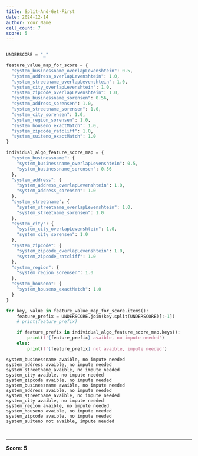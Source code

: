 ```yaml
---
title: Split-And-Get-First
date: 2024-12-14
author: Your Name
cell_count: 7
score: 5
---
```


```python

```


```python
UNDERSCORE = "_"
```


```python
feature_value_map_for_score = {
  "system_businessname_overlapLevenshtein": 0.5,
  "system_address_overlapLevenshtein": 1.0,
  "system_streetname_overlapLevenshtein": 1.0,
  "system_city_overlapLevenshtein": 1.0,
  "system_zipcode_overlapLevenshtein": 1.0,
  "system_businessname_sorensen": 0.56,
  "system_address_sorensen": 1.0,
  "system_streetname_sorensen": 1.0,
  "system_city_sorensen": 1.0,
  "system_region_sorensen": 1.0,
  "system_houseno_exactMatch": 1.0,
  "system_zipcode_ratcliff": 1.0,
  "system_suiteno_exactMatch": 1.0
}
```


```python
individual_algo_feature_score_map = {
  "system_businessname": {
    "system_businessname_overlapLevenshtein": 0.5,
    "system_businessname_sorensen": 0.56
  },
  "system_address": {
    "system_address_overlapLevenshtein": 1.0,
    "system_address_sorensen": 1.0
  },
  "system_streetname": {
    "system_streetname_overlapLevenshtein": 1.0,
    "system_streetname_sorensen": 1.0
  },
  "system_city": {
    "system_city_overlapLevenshtein": 1.0,
    "system_city_sorensen": 1.0
  },
  "system_zipcode": {
    "system_zipcode_overlapLevenshtein": 1.0,
    "system_zipcode_ratcliff": 1.0
  },
  "system_region": {
    "system_region_sorensen": 1.0
  },
  "system_houseno": {
    "system_houseno_exactMatch": 1.0
  }
}
```


```python
for key, value in feature_value_map_for_score.items():
    feature_prefix = UNDERSCORE.join(key.split(UNDERSCORE)[:-1])
    # print(feature_prefix)

    if feature_prefix in individual_algo_feature_score_map.keys():
        print(f'{feature_prefix} avaible, no impute needed')
    else:
        print(f'{feature_prefix} not avaible, impute needed')
```

    system_businessname avaible, no impute needed
    system_address avaible, no impute needed
    system_streetname avaible, no impute needed
    system_city avaible, no impute needed
    system_zipcode avaible, no impute needed
    system_businessname avaible, no impute needed
    system_address avaible, no impute needed
    system_streetname avaible, no impute needed
    system_city avaible, no impute needed
    system_region avaible, no impute needed
    system_houseno avaible, no impute needed
    system_zipcode avaible, no impute needed
    system_suiteno not avaible, impute needed



```python

```


```python

```


---
**Score: 5**